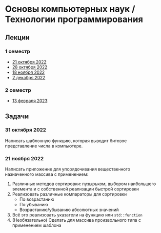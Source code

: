 # Основы компьютерных наук / Технологии программирования

## Лекции

### 1 семестр

- [21 октября 2022](21.10/README.md)
- [28 октября 2022](28.10/README.md)
- [18 ноября 2022](18.11/README.md)
- [2 декабря 2022](02.12/README.md)

### 2 семестр

- [13 февраля 2023](13.02/README.md)

## Задачи

### 31 октября 2022

Написать шаблонную функцию, которая выводит битовое представление числа в компьютере.

### 21 ноября 2022

Написать приложение для упорядочивания вещественного назначенного массива с применением:

1. Различных методов сортировки: пузырьком, выбором наибольшего элемента и с собственной реализации быстрой сортировки
2. Реализовать различные компараторы для сортировки
   - По возрастанию
   - По убыванию
   - Возрастанию/убыванию абсолютных значений
3. Всё это реализовать указатели на функцию или `std::function`
4. (Необязательно) Сделать для массива произвольного типа с применением шаблона
